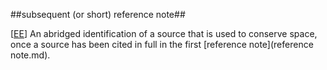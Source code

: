 ##subsequent (or short) reference note##

\[[EE](SOURCES.md#EE)\]  An abridged identification of a source that is used to conserve space, once a source has been cited in full in the first [reference note](reference note.md).
